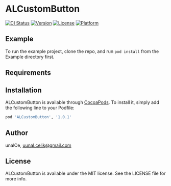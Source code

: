 # ALCustomButton

[![CI Status](https://img.shields.io/travis/unalCe/ALCustomButton.svg?style=flat)](https://travis-ci.org/unalCe/ALCustomButton)
[![Version](https://img.shields.io/cocoapods/v/ALCustomButton.svg?style=flat)](https://cocoapods.org/pods/ALCustomButton)
[![License](https://img.shields.io/cocoapods/l/ALCustomButton.svg?style=flat)](https://cocoapods.org/pods/ALCustomButton)
[![Platform](https://img.shields.io/cocoapods/p/ALCustomButton.svg?style=flat)](https://cocoapods.org/pods/ALCustomButton)

## Example

To run the example project, clone the repo, and run `pod install` from the Example directory first.

## Requirements

## Installation

ALCustomButton is available through [CocoaPods](https://cocoapods.org). To install
it, simply add the following line to your Podfile:

```ruby
pod 'ALCustomButton', '1.0.1'
```

## Author

unalCe, uunal.celik@gmail.com

## License

ALCustomButton is available under the MIT license. See the LICENSE file for more info.
